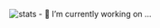 <p align="center">
  <img src="https://github-readme-stats.vercel.app/api?username=SsetGlow&show_icons=true" alt="stats" />
  - 🔭 I’m currently working on ...
</p>
<!--
**SsetGlow/SsetGlow** is a ✨ _special_ ✨ repository because its `README.md` (this file) appears on your GitHub profile.

Here are some ideas to get you started:

- 🔭 I’m currently working on ...
- 🌱 I’m currently learning ...
- 👯 I’m looking to collaborate on ...
- 🤔 I’m looking for help with ...
- 💬 Ask me about ...
- 📫 How to reach me: ...
- 😄 Pronouns: ...
- ⚡ Fun fact: ...
-->
